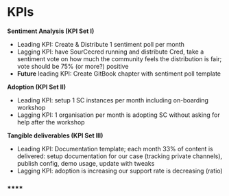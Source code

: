 # KPIs

**Sentiment Analysis (KPI Set I)**

* Leading KPI: Create & Distribute 1 sentiment poll per month
* Lagging KPI: have SourCecred running and distribute Cred, take a sentiment vote on how much the community feels the distribution is fair; vote should be 75% (or more?) positive
* **Future** leading KPI: Create GitBook chapter with sentiment poll template

**Adoption (KPI Set II)**

* Leading KPI: setup 1 SC instances per month including on-boarding workshop
* Lagging KPI: 1 organisation per month is adopting SC without asking for help after the workshop

**Tangible deliverables (KPI Set III)**

* Leading KPI: Documentation template; each month 33% of content is delivered: setup documentation for our case (tracking private channels), publish config, demo usage, update with tweaks
* Lagging KPI: adoption is increasing our support rate is decreasing (ratio)

### ****
